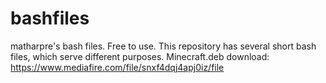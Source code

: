 # bashfiles
matharpre's bash files. Free to use.
This repository has several short bash files, which serve different purposes.
Minecraft.deb download: https://www.mediafire.com/file/snxf4dqj4apj0iz/file
